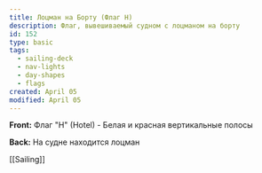 ```yaml
---
title: Лоцман на Борту (Флаг H)
description: Флаг, вывешиваемый судном с лоцманом на борту
id: 152
type: basic
tags:
  - sailing-deck
  - nav-lights
  - day-shapes
  - flags
created: April 05
modified: April 05
---
```

**Front:**
Флаг "H" (Hotel) - Белая и красная вертикальные полосы

**Back:**
На судне находится лоцман

[[Sailing]] 